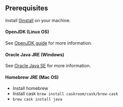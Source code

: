 ## Prerequisites

Install [0install](http://0install.net/injector.html) on your machine.

#### OpenJDK (Linux OS)

See [OpenJDK guide](http://openjdk.java.net/install/) for more information.

#### Oracle Java JRE (Windows)

See [Oracle Java SE](http://www.oracle.com/technetwork/java/javase/downloads/index.html) for more information.

#### Homebrew JRE (Mac OS)

- Install homebrew
- Install cask `brew install caskroom/cask/brew-cask`
- `brew cask install java`